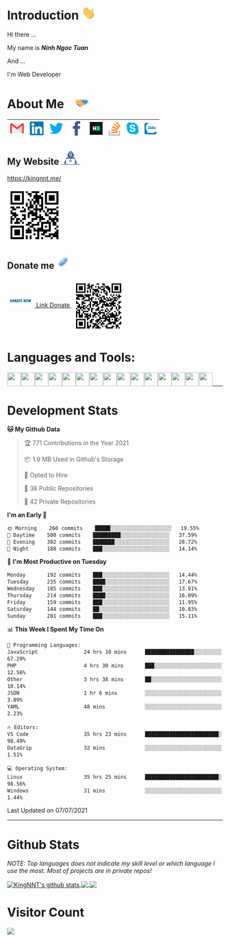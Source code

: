 # Introduction <img src="https://github.com/KingNNT/KingNNT/blob/master/assets/images/gifs/hi.gif" height="32px">

Hi there ...

My name is **_Ninh Ngoc Tuan_**

And ...

I'm Web Developer

# About Me <img src="https://github.com/KingNNT/KingNNT/blob/master/assets/images/gifs/Handshake.gif" height="32px">

| [<img src="https://github.com/KingNNT/KingNNT/blob/master/assets/images/icons/Gmail.svg" alt="Gmail logo" height="32">](mailto:Dev.KingNNT@gmail.com) | [<img src="https://github.com/KingNNT/KingNNT/blob/master/assets/images/icons/Linkedin.svg" alt="Linkedin Logo" width="32">](https://in.linkedin.com/in/kingnnt) | [<img src="https://github.com/KingNNT/KingNNT/blob/master/assets/images/icons/Twitter.svg" alt="Twitter Logo" width="32">](https://twitter.com/King_NNT) | [<img src="https://github.com/KingNNT/KingNNT/blob/master/assets/images/icons/facebook.svg" alt="Facebook logo" width="34">](https://facebook.com/Kinggg.NNT) | [<img src="https://github.com/KingNNT/KingNNT/blob/master/assets/images/icons/HackerRank.svg" alt="HackerRank Logo" width="30">](https://www.hackerrank.com/Dev_KingNNT) | [<img src="https://github.com/KingNNT/KingNNT/blob/master/assets/images/icons/stackoverflow.svg" alt="Stackoverflow Logo" width="28">](https://stackoverflow.com/users/12560659/king-nnt) | [<img src="https://github.com/KingNNT/KingNNT/blob/master/assets/images/icons/skype.svg" alt="Skype Logo" width="28">](https://join.skype.com/invite/eqRpzcC8cGsf) | [<img src="https://github.com/KingNNT/KingNNT/blob/master/assets/images/icons/zalo.svg" alt="Zalo Logo" width="28">](https://zalo.me/kingnnt) |
| :---------------------------------------------------------------------------------------------------------------------------------------------------: | :--------------------------------------------------------------------------------------------------------------------------------------------------------------: | :------------------------------------------------------------------------------------------------------------------------------------------------------: | :-----------------------------------------------------------------------------------------------------------------------------------------------------------: | :----------------------------------------------------------------------------------------------------------------------------------------------------------------------: | :---------------------------------------------------------------------------------------------------------------------------------------------------------------------------------------: | :----------------------------------------------------------------------------------------------------------------------------------------------------------------: | :-------------------------------------------------------------------------------------------------------------------------------------------: |

## My Website <img src="https://github.com/KingNNT/KingNNT/blob/master/assets/images/gifs/developer.gif" height="32px">

<a href="https://kingnnt.me/" height="64">https://kingnnt.me/</a>

<img align='center' height='128' width="128" src="https://github.com/KingNNT/KingNNT/blob/master/assets/images/qrcodes/QRCode_MyProfile.svg" />

## Donate me <img src="https://github.com/KingNNT/KingNNT/blob/master/assets/images/gifs/coin.gif" height="32px">

<a href="https://github.com/KingNNT/KingNNT/blob/master/Donate.md">
  <img src="https://github.com/KingNNT/KingNNT/blob/master/assets/images/gifs/donate.gif" height="32px"> Link Donate
</a>

<img align='center' height='128' width="128" src="https://github.com/KingNNT/KingNNT/blob/master/assets/images/qrcodes/QRCode_DonateLink.svg" />

# Languages and Tools:

<img align='left' height="32" width="32" color="##b026bf" src="https://cdn.jsdelivr.net/npm/simple-icons@v3/icons/visualstudiocode.svg" />
<img align='left' height="32" width="32" src="https://cdn.jsdelivr.net/npm/simple-icons@v3/icons/visualstudio.svg" />
<img align='left' height="32" width="32" src="https://cdn.jsdelivr.net/npm/simple-icons@v3/icons/sublimetext.svg" />
<img align='left' height="32" width="32" src="https://cdn.jsdelivr.net/npm/simple-icons@v3/icons/jetbrains.svg" />
<img align='left' height="32" width="32" src="https://cdn.jsdelivr.net/npm/simple-icons@v3/icons/html5.svg" />
<img align='left' height="32" width="32" src="https://cdn.jsdelivr.net/npm/simple-icons@v3/icons/css3.svg" />
<img align='left' height="32" width="32" src="https://cdn.jsdelivr.net/npm/simple-icons@v3/icons/javascript.svg" />
<img align='left' height="32" width="32" src="https://cdn.jsdelivr.net/npm/simple-icons@3.5.0/icons/bootstrap.svg" />
<img align='left' height="32" width="32" src="https://cdn.jsdelivr.net/npm/simple-icons@v3/icons/php.svg" />
<img align='left' height="32" width="32" src="https://cdn.jsdelivr.net/npm/simple-icons@v3/icons/laravel.svg" />
<img align='left' height="32" width="32" src="https://cdn.jsdelivr.net/npm/simple-icons@3.5.0/icons/java.svg" />
<img align='left' height="32" width="32" src="https://cdn.jsdelivr.net/npm/simple-icons@v3/icons/mysql.svg" />
<img align='left' height="32" width="32" src="https://cdn.jsdelivr.net/npm/simple-icons@3.5.0/icons/microsoftsqlserver.svg" />
<img align='left' height="32" width="32" src="https://cdn.jsdelivr.net/npm/simple-icons@v3/icons/mongodb.svg" />
<img align='left' height="32" width="32" src="https://cdn.jsdelivr.net/npm/simple-icons@v3/icons/sqlite.svg" />

<br />

---

# Development Stats

<!--START_SECTION:waka-->
**🐱 My Github Data** 

> 🏆 771 Contributions in the Year 2021
 > 
> 📦 1.9 MB Used in Github's Storage 
 > 
> 💼 Opted to Hire
 > 
> 📜 38 Public Repositories 
 > 
> 🔑 42 Private Repositories  
 > 
**I'm an Early 🐤** 

```text
🌞 Morning    260 commits    █████░░░░░░░░░░░░░░░░░░░░   19.55% 
🌆 Daytime    500 commits    █████████░░░░░░░░░░░░░░░░   37.59% 
🌃 Evening    382 commits    ███████░░░░░░░░░░░░░░░░░░   28.72% 
🌙 Night      188 commits    ███░░░░░░░░░░░░░░░░░░░░░░   14.14%

```
📅 **I'm Most Productive on Tuesday** 

```text
Monday       192 commits    ███░░░░░░░░░░░░░░░░░░░░░░   14.44% 
Tuesday      235 commits    ████░░░░░░░░░░░░░░░░░░░░░   17.67% 
Wednesday    185 commits    ███░░░░░░░░░░░░░░░░░░░░░░   13.91% 
Thursday     214 commits    ████░░░░░░░░░░░░░░░░░░░░░   16.09% 
Friday       159 commits    ███░░░░░░░░░░░░░░░░░░░░░░   11.95% 
Saturday     144 commits    ██░░░░░░░░░░░░░░░░░░░░░░░   10.83% 
Sunday       201 commits    ███░░░░░░░░░░░░░░░░░░░░░░   15.11%

```


📊 **This Week I Spent My Time On** 

```text
💬 Programming Languages: 
JavaScript               24 hrs 10 mins      ████████████████░░░░░░░░░   67.29% 
PHP                      4 hrs 30 mins       ███░░░░░░░░░░░░░░░░░░░░░░   12.56% 
Other                    3 hrs 38 mins       ██░░░░░░░░░░░░░░░░░░░░░░░   10.14% 
JSON                     1 hr 6 mins         ░░░░░░░░░░░░░░░░░░░░░░░░░   3.09% 
YAML                     48 mins             ░░░░░░░░░░░░░░░░░░░░░░░░░   2.23%

🔥 Editors: 
VS Code                  35 hrs 23 mins      ████████████████████████░   98.49% 
DataGrip                 32 mins             ░░░░░░░░░░░░░░░░░░░░░░░░░   1.51%

💻 Operating System: 
Linux                    35 hrs 25 mins      ████████████████████████░   98.56% 
Windows                  31 mins             ░░░░░░░░░░░░░░░░░░░░░░░░░   1.44%

```


 Last Updated on 07/07/2021
<!--END_SECTION:waka-->

---

# Github Stats

_NOTE: Top languages does not indicate my skill level or which language I use the most. Most of projects are in private repos!_

<a href="https://github.com/KingNNT">
  <img align="center" src="https://github-readme-stats.vercel.app/api?username=KingNNT&show_icons=true&theme=gruvbox&count_private=true" alt="KingNNT's github stats" />
</a>

<a href="https://github.com/KingNNT">
  <img align="center" src="https://github-readme-stats.vercel.app/api/top-langs/?username=KingNNT&layout=compact&theme=gruvbox&count_private=true&how_icons=true" />
</a>

<a href="https://github.com/KingNNT">
  <img align="center" src="https://github-readme-stats.vercel.app/api/pin/?username=KingNNT&repo=MS-Tools&theme=gruvbox" />
</a>

# Visitor Count

<img src="https://profile-counter.glitch.me/KingNNT/count.svg" />
